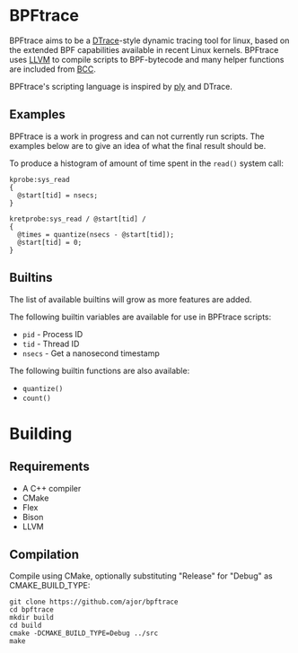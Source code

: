 # BPFtrace

BPFtrace aims to be a [DTrace](http://dtrace.org)-style dynamic tracing tool for linux, based on the extended BPF capabilities available in recent Linux kernels. BPFtrace uses [LLVM](http://llvm.org) to compile scripts to BPF-bytecode and many helper functions are included from [BCC](https://github.com/iovisor/bcc).

BPFtrace's scripting language is inspired by [ply](https://github.com/iovisor/ply) and DTrace.

## Examples

BPFtrace is a work in progress and can not currently run scripts. The examples below are to give an idea of what the final result should be.

To produce a histogram of amount of time spent in the `read()` system call:
```
kprobe:sys_read
{
  @start[tid] = nsecs;
}

kretprobe:sys_read / @start[tid] /
{
  @times = quantize(nsecs - @start[tid]);
  @start[tid] = 0;
}
```

## Builtins
The list of available builtins will grow as more features are added.

The following builtin variables are available for use in BPFtrace scripts:
- `pid` - Process ID
- `tid` - Thread ID
- `nsecs` - Get a nanosecond timestamp

The following builtin functions are also available:
- `quantize()`
- `count()`

# Building

## Requirements
- A C++ compiler
- CMake
- Flex
- Bison
- LLVM

## Compilation
Compile using CMake, optionally substituting "Release" for "Debug" as CMAKE\_BUILD\_TYPE:
```
git clone https://github.com/ajor/bpftrace
cd bpftrace
mkdir build
cd build
cmake -DCMAKE_BUILD_TYPE=Debug ../src
make
```
